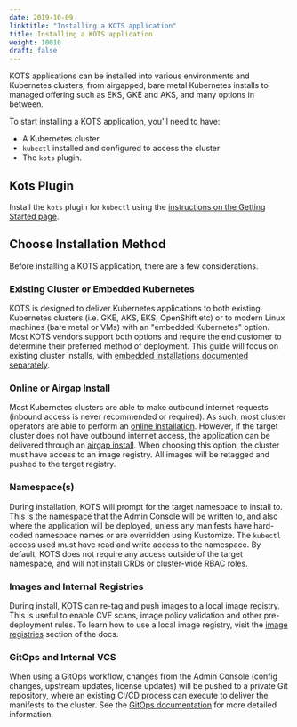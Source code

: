 ```yaml
---
date: 2019-10-09
linktitle: "Installing a KOTS application"
title: Installing a KOTS application
weight: 10010
draft: false
---
```


KOTS applications can be installed into various environments and Kubernetes clusters, from airgapped, bare metal Kubernetes installs to managed offering such as EKS, GKE and AKS, and many options in between.

To start installing a KOTS application, you'll need to have:

- A Kubernetes cluster
- `kubectl` installed and configured to access the cluster
- The `kots` plugin.

## Kots Plugin

Install the `kots` plugin for `kubectl` using the [instructions on the Getting Started page](/kots-cli/getting-started/).

## Choose Installation Method

Before installing a KOTS application, there are a few considerations.

### Existing Cluster or Embedded Kubernetes
KOTS is designed to deliver Kubernetes applications to both existing Kubernetes clusters (i.e. GKE, AKS, EKS, OpenShift etc) or to modern Linux machines (bare metal or VMs) with an "embedded Kubernetes" option. Most KOTS vendors support both options and require the end customer to determine their preferred method of deployment. This guide will focus on existing cluster installs, with [embedded installations documented separately](../installing-embedded-cluster/).  

### Online or Airgap Install
Most Kubernetes clusters are able to make outbound internet requests (inbound access is never recommended or required). As such, most cluster operators are able to perform an [online installation](../online-install). However, if the target cluster does not have outbound internet access, the application can be delivered through an [airgap install](../airgap-packages/). When choosing this option, the cluster must have access to an image registry. All images will be retagged and pushed to the target registry.

### Namespace(s)
During installation, KOTS will prompt for the target namespace to install to. This is the namespace that the Admin Console will be written to, and also where the application will be deployed, unless any manifests have hard-coded namespace names or are overridden using Kustomize. The `kubectl` access used must have read and write access to the namespace. By default, KOTS does not require any access outside of the target namespace, and will not install CRDs or cluster-wide RBAC roles.

### Images and Internal Registries
During install, KOTS can re-tag and push images to a local image registry. This is useful to enable CVE scans, image policy validation and other pre-deployment rules. To learn how to use a local image registry, visit the [image registries](/kotsadm/registries/self-hosted-registry/) section of the docs.

### GitOps and Internal VCS
When using a GitOps workflow, changes from the Admin Console (config changes, upstream updates, license updates) will be pushed to a private Git repository, where an existing CI/CD process can execute to deliver the manifests to the cluster. See the [GitOps documentation](/kotsadm/gitops/single-app-workflows/) for more detailed information.
